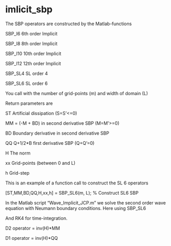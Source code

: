 # imlicit_sbp
The SBP operators are constructed by the Matlab-functions



SBP_I6	6th order Implicit

SBP_I8	8th order Implicit

SBP_I10	10th order Implicit

SBP_I12	12th order Implicit

SBP_SL4	SL order 4

SBP_SL6	SL order 6



You call with the number of grid-points (m) and width of domain (L)  

Return parameters are 



ST 	Artificial dissipation (S=S’<=0)

MM	= (-M + BD) in second derivative SBP (M=M’>=0)

BD	Boundary derivative in second derivative SBP

QQ	Q+1/2*B first derivative SBP (Q+Q’=0)

H	The norm

xx	Grid-points (between 0 and L)

h	Grid-step

  

This is an example of a function call to construct the SL 6 operators



[ST,MM,BD,QQ,H,xx,h] = SBP_SL6(m, L); % Construct SL6 SBP



In the Matlab script “Wave_Implicit_JCP.m” we solve the second order wave equation with Neumann boundary conditions. Here using SBP_SL6

And RK4 for time-integration.



D2 operator = inv(H)*MM

D1 operator = inv(H)*QQ
